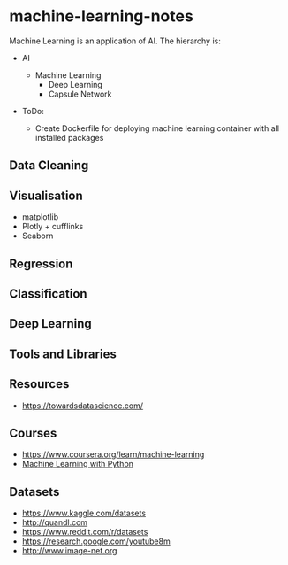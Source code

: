 # machine-learning-notes

Machine Learning is an application of AI. The hierarchy is:
 * AI
   * Machine Learning
     * Deep Learning
     * Capsule Network
     
* ToDo:
  * Create Dockerfile for deploying machine learning container with all installed packages

## Data Cleaning
## Visualisation
  * matplotlib
  * Plotly + cufflinks
  * Seaborn
## Regression
## Classification
## Deep Learning

## Tools and Libraries

## Resources
* https://towardsdatascience.com/

## Courses
* https://www.coursera.org/learn/machine-learning
* [Machine Learning with Python](https://www.youtube.com/playlist?list=PLQVvvaa0QuDfKTOs3Keq_kaG2P55YRn5v)

## Datasets
* https://www.kaggle.com/datasets
* http://quandl.com
* https://www.reddit.com/r/datasets
* https://research.google.com/youtube8m
* http://www.image-net.org
